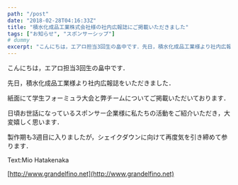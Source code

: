 ```yaml
---
path: "/post"
date: "2018-02-28T04:16:33Z"
title: "積水化成品工業株式会社様の社内広報誌にご掲載いただきました"
tags: ["お知らせ", "スポンサーシップ"]
# dummy
excerpt: "こんにちは，エアロ担当3回生の畠中です．先日，積水化成品工業様より社内広報誌をいただきました．紙面にて学生フォーミュラ大会と弊チームについてご掲載いただいております．日頃お世話になっているスポンサー..."
---
```


[](28-1.jpg)こんにちは，エアロ担当3回生の畠中です．

先日，積水化成品工業様より社内広報誌をいただきました．

紙面にて学生フォーミュラ大会と弊チームについてご掲載いただいております．

日頃お世話になっているスポンサー企業様に私たちの活動をご紹介いただき，大変嬉しく思います．

製作期も3週目に入りましたが，シェイクダウンに向けて再度気を引き締めて参ります．

Text:Mio Hatakenaka

[http://www.grandelfino.net](http://www.grandelfino.net)
